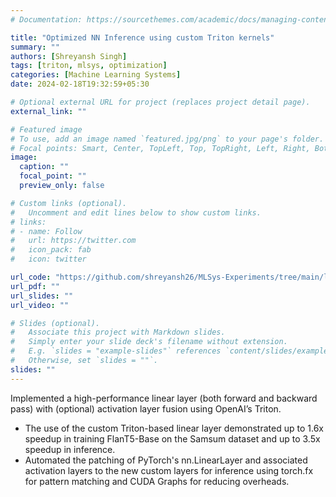 ```yaml
---
# Documentation: https://sourcethemes.com/academic/docs/managing-content/

title: "Optimized NN Inference using custom Triton kernels"
summary: ""
authors: [Shreyansh Singh]
tags: [triton, mlsys, optimization]
categories: [Machine Learning Systems]
date: 2024-02-18T19:32:59+05:30

# Optional external URL for project (replaces project detail page).
external_link: ""

# Featured image
# To use, add an image named `featured.jpg/png` to your page's folder.
# Focal points: Smart, Center, TopLeft, Top, TopRight, Left, Right, BottomLeft, Bottom, BottomRight.
image:
  caption: ""
  focal_point: ""
  preview_only: false

# Custom links (optional).
#   Uncomment and edit lines below to show custom links.
# links:
# - name: Follow
#   url: https://twitter.com
#   icon_pack: fab
#   icon: twitter

url_code: "https://github.com/shreyansh26/MLSys-Experiments/tree/main/linear_layer_triton"
url_pdf: ""
url_slides: ""
url_video: ""

# Slides (optional).
#   Associate this project with Markdown slides.
#   Simply enter your slide deck's filename without extension.
#   E.g. `slides = "example-slides"` references `content/slides/example-slides.md`.
#   Otherwise, set `slides = ""`.
slides: ""
---
```


Implemented a high-performance linear layer (both forward and backward pass) with (optional) activation layer fusion using OpenAI’s Triton.  
* The use of the custom Triton-based linear layer demonstrated up to 1.6x speedup in training FlanT5-Base on the Samsum dataset and up to 3.5x speedup in inference.  
* Automated the patching of PyTorch's nn.LinearLayer and associated activation layers to the new custom layers for inference using torch.fx for pattern matching and CUDA Graphs for reducing overheads.